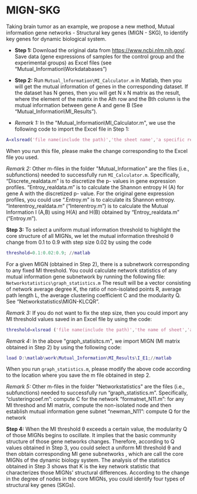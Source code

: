 # MIGN-SKG

Taking brain tumor as an example, we propose a new method, Mutual information gene networks - Structural key genes (MIGN - SKG), to identify key genes for dynamic biological system. 

* **Step 1:** Download the original data from https://www.ncbi.nlm.nih.gov/. Save data (gene expressions of samples for the control group and the experimental groups) as Excel files (see “Mutual_Information\Workdatabases”)

* **Step 2:** Run `Mutual_lnformation\MI_Calculator.m` in Matlab, then you will get the mutual information of genes in the corresponding dataset. If the dataset has N genes, then you will get N x N matrix as the result, where the element of the matrix in the Ath row and the Bth column is the mutual information between gene A and gene B (See “Mutual_Information\MI_Results”). 

* *Remark 1:* In the "Mutual_lnformation\MI_Calculator.m", we use the following code to import the Excel file in Step 1:
```matlab
A=xlsread('file name(include the path)','the sheet name','a specific rectangular region (range) in Excel to save the p-values of all genes');//matlab
```
When you run this file, please make the change corresponding to the Excel file you used.

*Remark 2:* Other m-files in the folder "Mutual_lnformation" are the files (i.e., subfunctions) needed to successfully run `MI_Calculator.m`. Specifically, 
	“Discrete_realdata.m” is to discretize the p- values in gene expression profiles. 
	“Entroy_realdata.m” is to calculate the Shannon entropy H (A) for gene A with the discretized p- value. For the original gene expression profiles, you could use “.Entroy.m” is to calculate its Shannon entropy.
	“Interentroy_realdata.m” (“Interentroy.m”) is to calculate the Mutual Information I (A,B) using H(A) and H(B) obtained by “Entroy_realdata.m” (“Entroy.m”). 

**Step 3:** To select a uniform mutual information threshold to highlight the core structure of all MIGNs, we let the mutual information threshold θ change from 0.1 to 0.9 with step size 0.02 by using the code 
```matlab
threshold=0.1:0.02:0.9; //matlab
```
For a given MIGN (obtained in Step 2), there is a subnetwork corresponding to any fixed MI threshold. You could calculate network statistics of any mutual information gene subnetwork by running the following file: 
`Networkstatistics\graph_statistics.m`
The result will be a vector consisting of network average degree K, the ratio of non-isolated points R, average path length L, the average clustering coefficient C and the modularity Q. See “Networkstatistics\MIGN-KLCQR”.

*Remark 3:* If you do not want to fix the step size, then you could import any MI threshold values saved in an Excel file by using the code:

```matlab
threshold=xlsread ('file name(include the path)','the name of sheet','a specific rectangular region (range) in Excel to save MI thresholds');//matlab
```
*Remark 4:* In the above "graph_statisitcs.m", we import MIGN (MI matrix obtained in Step 2) by using the following code:
```matlab
load D:\matlab\work\Mutual_Information\MI_Results\I_E1;//matlab
```
When you run `graph_statistics.m`, please modify the above code according to the location where you save the m file obtained in step 2.

*Remark 5:* Other m-files in the folder "Networkstatistics"  are the files (i.e., subfunctions) needed to successfully run “graph_statistics.m”. Specifically, 
	 “clusteringcoef.m”: compute C for the network
	“formatnet_N11.m”: for any MI threshod and MI matrix, compute the non-isolated node and then establish mutual information gene subnet
	“newman_N11”: compute Q for the network

**Step 4:** When the MI threshold θ exceeds a certain value, the modularity Q of those MIGNs begins to oscillate. It implies that the basic community structure of those gene networks changes. Therefore, according to Q values obtained in Step 3, you could select a uniform MI threshold θ and then obtain corresponding MI gene subnetworks , which are call the core MIGNs of the dynamic biology system. 
The analysis of the statistics obtained in Step 3 shows that K is the key network statistic that characterizes those MIGNs' structural differences. According to the change in the degree of nodes in the core MIGNs, you could identify four types of structural key genes (SKGs).
